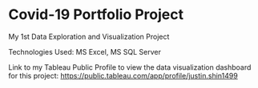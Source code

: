 # Covid-19 Portfolio Project

My 1st Data Exploration and Visualization Project

Technologies Used: MS Excel, MS SQL Server

Link to my Tableau Public Profile to view the data visualization dashboard for this project: https://public.tableau.com/app/profile/justin.shin1499
